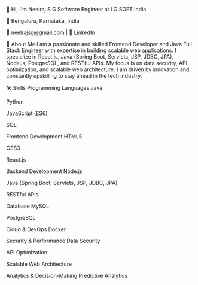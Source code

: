 👋 Hi, I'm Neelraj S G
 Software Engineer at LG SOFT India
 

📍 Bengaluru, Karnataka, India

📧 neelrajsg@gmail.com | 💼 LinkedIn

🚀 About Me
I am a passionate and skilled Frontend Developer and Java Full Stack Engineer with expertise in building scalable web applications. I specialize in React.js, Java (Spring Boot, Servlets, JSP, JDBC, JPA), Node.js, PostgreSQL, and RESTful APIs. My focus is on data security, API optimization, and scalable web architecture. I am driven by innovation and constantly upskilling to stay ahead in the tech industry.

🛠️ Skills
Programming Languages
Java

Python

JavaScript (ES6)

SQL

Frontend Development
HTML5

CSS3

React.js

Backend Development
Node.js

Java (Spring Boot, Servlets, JSP, JDBC, JPA)

RESTful APIs

Database
MySQL

PostgreSQL

Cloud & DevOps
Docker

Security & Performance
Data Security

API Optimization

Scalable Web Architecture

Analytics & Decision-Making
Predictive Analytics
